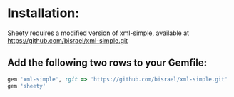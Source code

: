 
# Installation:

Sheety requires a modified version of xml-simple, available at https://github.com/bisrael/xml-simple.git

## Add the following two rows to your Gemfile:

```ruby
gem 'xml-simple', :git => 'https://github.com/bisrael/xml-simple.git'
gem 'sheety'
```
